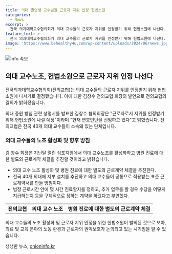 ```yaml
---
title: 의대 졸업생 교수님들 근로자 지위 인정 헌법소원
categories:
  - News
excerpt: >
  전국 의과대학교수협의회가 의대 교수들의 근로자 지위를 인정받기 위해 헌법소원에 나선다. 협의회장인 김창수는 헌법소원을 통해 근로자로서의 지위를 인정받을 예정이라고 밝히고, 변호인단도 선임했다고 전했다. 이와 더불어 전의교협은 의대 교수들을 대상으로 표준 근로계약서를 만들고, 병원 진료와 교육·연구 간 별도의 계약 관계를 추진하고 있다. 이를 위해 전국 40개 의대에 지부를 설치할 계획이며, 근로시간과 추가 업무 수당 등을 구체적으로 정한 계약을 추진하고 있다.
feature_text: >
  전국 의과대학교수협의회가 의대 교수들의 근로자 지위를 인정받기 위해 헌법소원에 나선다. 협의회장인 김창수는 헌법소원을 통해 근로자로서의 지위를 인정받을 예정이라고 밝히고, 변호인단도 선임했다고 전했다. 이와 더불어 전의교협은 의대 교수들을 대상으로 표준 근로계약서를 만들고, 병원 진료와 교육·연구 간 별도의 계약 관계를 추진하고 있다. 이를 위해 전국 40개 의대에 지부를 설치할 계획이며, 근로시간과 추가 업무 수당 등을 구체적으로 정한 계약을 추진하고 있다.
image: 'https://www.behealthy4u.com/wp-content/uploads/2024/06/news.jpg'
---
```


<p><img src="https://www.behealthy4u.com/wp-content/uploads/2024/06/news.jpg" alt="info 속보" /></p>

<h2 data-ke-size="size26">의대 교수노조, 헌법소원으로 근로자 지위 인정 나선다</h2>

<p>전국의과대학교수협의회(전의교협)는 의대 교수들의 근로자 지위를 인정받기 위해 헌법소원에 나서기로 결정했습니다. 이에 대한 김창수 전의교협 회장의 발언으로 전의교협의 결의가 밝혀졌습니다.</p>

<p data-ke-size="size16">의대 증원 방침 관련 성명서를 발표한 김창수 협의회장은 "근로자로서 지위를 인정받기 위해 헌법소원에 나설 예정"이라며 "현재 변호인단을 선임하고 있다"고 밝혔습니다. 전의교협은 전국 40개 의대 교수들이 소속돼 있는 단체입니다.</p>

<h3>의대 교수들의 노조 활성화 및 향후 방침</h3>

<p>김 창수 회장은 지난달 열린 심포지엄에서 의대 교수노조를 활성화하고 병원 진료에 대한 별도의 근로계약 체결을 추진할 것이라고 밝혔습니다.</p>

<ul>
  <li>의대 교수 노조 활성화 및 병원 진료에 대한 별도의 근로계약 체결을 추진한다.</li>
  <li>전국 40개 의대에 지부 설치를 추진하고 의대 교수들이 공통으로 적용받는 표준 근로계약서를 만들 방침이다.</li>
  <li>법정 근로시간 안에 몇 시간 진료할지를 정하고, 추가 업무를 할 경우 수당을 어떻게 지급하는지 등을 구체적으로 정하는 계약을 하겠다고 부연했다.</li>
</ul>

<table>
    <tr>
        <td style="text-align: center; height: 17px;"><b>전의교협</b></td>
        <td style="text-align: center; height: 17px;"><b>의대 교수 노조</b></td>
        <td style="text-align: center; height: 17px;"><b>병원 진료에 대한 별도의 근로계약 체결</b></td>
    </tr>
</table>

<p>의대 교수들의 노조 활성화 및 근로자 지위 인정을 위한 헌법소원이 발의된 것으로 보아, 의료 및 교육 분야의 노동 환경과 근로자의 권익보호가 논의되고 있는 시기임을 알 수 있습니다.</p>
생생한 뉴스, <a href="https://onioninfo.kr" rel="dofollow">onioninfo.kr</a>


